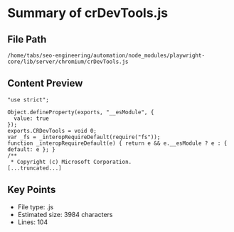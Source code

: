 # Summary of crDevTools.js
  
## File Path
`/home/tabs/seo-engineering/automation/node_modules/playwright-core/lib/server/chromium/crDevTools.js`

## Content Preview
```
"use strict";

Object.defineProperty(exports, "__esModule", {
  value: true
});
exports.CRDevTools = void 0;
var _fs = _interopRequireDefault(require("fs"));
function _interopRequireDefault(e) { return e && e.__esModule ? e : { default: e }; }
/**
 * Copyright (c) Microsoft Corporation.
[...truncated...]
```

## Key Points
- File type: .js
- Estimated size: 3984 characters
- Lines: 104
